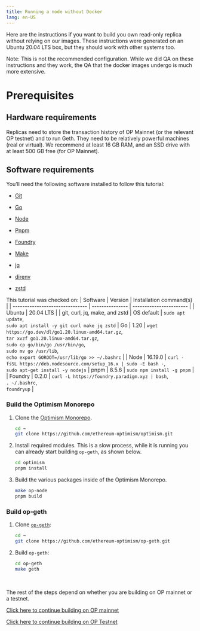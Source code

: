 ```yaml
---
title: Running a node without Docker
lang: en-US
---
```


Here are the instructions if you want to build you own read-only replica without relying on our images. These instructions were generated on an Ubuntu 20.04 LTS box, but they should work with other systems too.

Note: This is not the recommended configuration. While we did QA on these instructions and they work, the QA that the docker images undergo is much more extensive.

# Prerequisites

## Hardware requirements

Replicas need to store the transaction history of OP Mainnet (or the relevant OP testnet) and to run Geth. They need to be relatively powerful machines (real or virtual). We recommend at least 16 GB RAM, and an SSD drive with at least 500 GB free (for OP Mainnet).

## Software requirements

You’ll need the following software installed to follow this tutorial:

- [Git](https://git-scm.com/)

- [Go](https://go.dev/)

- [Node](https://nodejs.org/en)

- [Pnpm](https://pnpm.io/)

- [Foundry](https://github.com/foundry-rs/foundry#installation)

- [Make](https://linux.die.net/man/1/make)

- [jq](https://github.com/jqlang/jq)

- [direnv](https://direnv.net/)

- [zstd](https://facebook.github.io/zstd/)

This tutorial was checked on:
| Software                        | Version         | Installation command(s) |
| ------------------------------- | --------------- | ----------------------- |
| Ubuntu                          | 20.04 LTS       |
| git, curl, jq, make, and zstd   | OS default      | `sudo apt update`, <br/>`sudo apt install -y git curl make jq zstd`
| Go                              | 1.20            | `wget https://go.dev/dl/go1.20.linux-amd64.tar.gz`, <br/> `tar xvzf go1.20.linux-amd64.tar.gz`, <br/> `sudo cp go/bin/go /usr/bin/go`, <br/>`sudo mv go /usr/lib`, <br/>`echo export GOROOT=/usr/lib/go >> ~/.bashrc` |
| Node                            | 16.19.0         | `curl -fsSL https://deb.nodesource.com/setup_16.x | sudo -E bash -`, <br/> `sudo apt-get install -y nodejs`
| pnpm                            | 8.5.6           | `sudo npm install -g pnpm` |
| Foundry                         | 0.2.0           | `curl -L https://foundry.paradigm.xyz | bash`, <br/> `. ~/.bashrc`, <br/> `foundryup` |

### Build the Optimism Monorepo

1. Clone the [Optimism Monorepo](https://github.com/ethereum-optimism/optimism).

    ```bash
    cd ~
    git clone https://github.com/ethereum-optimism/optimism.git
    ```

1. Install required modules. 
   This is a slow process, while it is running you can already start building `op-geth`, as shown below.

    ```bash
    cd optimism
    pnpm install
    ```

1. Build the various packages inside of the Optimism Monorepo.

    ```bash
    make op-node
    pnpm build
    ```

### Build op-geth

1. Clone [`op-geth`](https://github.com/ethereum-optimism/op-geth):

    ```bash
    cd ~
    git clone https://github.com/ethereum-optimism/op-geth.git
    ```


1. Build `op-geth`:

    ```bash
    cd op-geth    
    make geth
    ```

<br/>

The rest of the steps depend on whether you are building on OP mainnet or a testnet.

[Click here to continue building on OP mainnet](./mainnet.md)

[Click here to continue building on OP Testnet](./testnet.md)